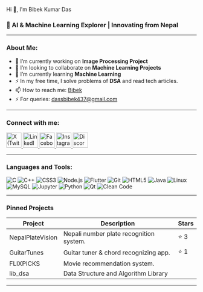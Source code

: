 Hi 👋, I'm Bibek Kumar Das

### 🚀 AI & Machine Learning Explorer | Innovating from Nepal

---

### About Me:

- 🔭 I’m currently working on **Image Processing Project**
- 🤝 I’m looking to collaborate on **Machine Learning Projects**
- 🌱 I’m currently learning **Machine Learning**
- ⚡ In my free time, I solve problems of **DSA** and read tech articles.
- 📫 How to reach me: [Bibek](https://www.linkedin.com/in/bibekdass/)
- ⚡ For queries: dassbibek437@gmail.com
---

### Connect with me:

<p>
  <a href="https://x.com/magical_cr76306" target="_blank">
    <img src="https://cdn.jsdelivr.net/gh/devicons/devicon/icons/twitter/twitter-original.svg" alt="X (Twitter)" width="40" height="40"/>
  </a>
  <a href="https://www.linkedin.com/in/bibekdass/" target="_blank">
    <img src="https://cdn.jsdelivr.net/gh/devicons/devicon/icons/linkedin/linkedin-original.svg" alt="LinkedIn" width="40" height="40"/>
  </a>
  <a href="https://www.facebook.com/people/Bibek-Das/pfbid06CmFwFfULAXxZ9CpjU2cHqRMad4q5CCHHJTAHYMCRqjZ8aSLYMxG9Cw7aJyArVHol/?mibextid=wwXIfr&rdid=4avVpcREwK86wFYq&share_url=https%3A%2F%2Fwww.facebook.com%2Fshare%2F16M8sgp2km%2F%3Fmibextid%3DwwXIfr" target="_blank">
    <img src="https://cdn.jsdelivr.net/gh/devicons/devicon/icons/facebook/facebook-original.svg" alt="Facebook" width="40" height="40"/>
  </a>
  <a href="https://instagram.com/your_instagram" target="_blank">
    <img src="https://cdn.jsdelivr.net/npm/simple-icons@v9/icons/instagram.svg" alt="Instagram" width="40" height="40"/>
  </a>
  <a href="https://discord.com/users/your_discord_id" target="_blank">
    <img src="https://cdn.jsdelivr.net/npm/simple-icons@v9/icons/discord.svg" alt="Discord" width="40" height="40"/>
  </a>
</p>


---

### Languages and Tools:

![C](https://img.shields.io/badge/C-007ACC?style=for-the-badge&logo=c&logoColor=white)
![C++](https://img.shields.io/badge/C++-00599C?style=for-the-badge&logo=c%2B%2B&logoColor=white)
![CSS3](https://img.shields.io/badge/CSS3-1572B6?style=for-the-badge&logo=css3&logoColor=white)
![Node.js](https://img.shields.io/badge/Node.js-339933?style=for-the-badge&logo=nodedotjs&logoColor=white)
![Flutter](https://img.shields.io/badge/Flutter-02569B?style=for-the-badge&logo=flutter&logoColor=white)
![Git](https://img.shields.io/badge/Git-F05032?style=for-the-badge&logo=git&logoColor=white)
![HTML5](https://img.shields.io/badge/HTML5-E34F26?style=for-the-badge&logo=html5&logoColor=white)
![Java](https://img.shields.io/badge/Java-007396?style=for-the-badge&logo=java&logoColor=white)
![Linux](https://img.shields.io/badge/Linux-FCC624?style=for-the-badge&logo=linux&logoColor=black)
![MySQL](https://img.shields.io/badge/MySQL-4479A1?style=for-the-badge&logo=mysql&logoColor=white)
![Jupyter](https://img.shields.io/badge/Jupyter-F37626?style=for-the-badge&logo=jupyter&logoColor=white)
![Python](https://img.shields.io/badge/Python-3776AB?style=for-the-badge&logo=python&logoColor=white)
![Qt](https://img.shields.io/badge/Qt-41CD52?style=for-the-badge&logo=qt&logoColor=white)
![Clean Code](https://img.shields.io/badge/Clean_Code-000000?style=for-the-badge&logo=codecov&logoColor=white)

---

### Pinned Projects

| Project        | Description                               | Stars |
|----------------|-------------------------------------------|-------|
| NepalPlateVision | Nepali number plate recognition system. | ⭐ 3   |
| GuitarTunes     | Guitar tuner & chord recognizing app.    | ⭐ 1   |
| FLIXPICKS       | Movie recommendation system.              |       |
| lib_dsa         | Data Structure and Algorithm Library     |       |

---

